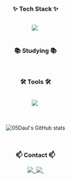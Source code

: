 <!--타이틀 부분-->
<div align="center">
  <img src="" />
</div>

<!--내용 부분-->
<h3 align="center">✨ Tech Stack ✨</h3>
<div align="center">
  
</div>

<div align="center">
</div>

<br>

<div align="center">
  <img src="https://img.shields.io/badge/python-3670A0?style=for-the-badge&logo=python&logoColor=ffdd54" />&nbsp
  
</div>

<br>

<h3 align="center">📚 Studying 📚</h3>
<div align="center">
  
</div>

<br>

<h3 align="center">🛠 Tools 🛠</h3>
<div align="center">
  
</div>

<div align="center">
</div>

<br>

<div align="center">
  <img src="https://img.shields.io/badge/VSCode-2C2C32.svg?style=for-the-badge&logo=visual-studio-code&logoColor=22ABF3" />&nbsp
<!--   <img src="https://img.shields.io/badge/Colab-2C2C32.svg?style=for-the-badge&logo=googlecolab&logoColor=F9AB00" />&nbsp -->
</div>

<br>

<br>
<div align="center">

![05Daul's GitHub stats](https://github-readme-stats.vercel.app/api?05Daul=anuraghazra&show_icons=true&theme=radical)
</div>

<br>

<h3 align="center">📫 Contact 📫</h3>
<div align="center">
  <a href="https://velog.io/@elre519/posts">
    <img src="https://img.shields.io/badge/Velog-1EBC8F?style=for-the-badge&logo=velog&logoColor=white" />&nbsp
  </a>
  <a href="mailto:elre519@naver.com">
    <img
      src="https://img.shields.io/badge/elre519@naver.com-D14836?style=for-the-badge&logo=gmail&logoColor=white"/>&nbsp
  </a>
</div>
